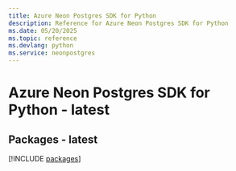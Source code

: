 ```yaml
---
title: Azure Neon Postgres SDK for Python
description: Reference for Azure Neon Postgres SDK for Python
ms.date: 05/20/2025
ms.topic: reference
ms.devlang: python
ms.service: neonpostgres
---
```

# Azure Neon Postgres SDK for Python - latest
## Packages - latest
[!INCLUDE [packages](neon-postgres-index.md)]